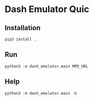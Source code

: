 # Dash Emulator Quic

## Installation 

```
pip3 install .
```

## Run

```
python3 -m dash_emulator.main MPD_URL
```

## Help
```
python3 -m dash_emulator.main -h
```
